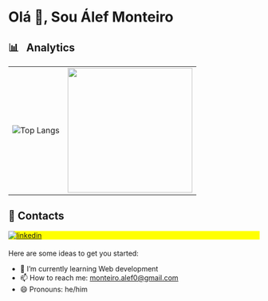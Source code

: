 <h1 align="left">Olá 👋, Sou Álef Monteiro</h1>

<table>
  <tr>
   <h2>📊 &nbsp; Analytics </h2>
       <td align="left" style="border: none;">
       <img src="https://github-readme-stats.vercel.app/api/top-langs/?username=anuraghazra&hide_progress=true&theme=react" alt="Top Langs" />
    </td>
    <td align="left" style="border: none;">
      <img height="250" src="https://user-images.githubusercontent.com/74038190/225813708-98b745f2-7d22-48cf-9150-083f1b00d6c9.gif" />
    </td>
  </tr>
</table>

## 📩 Contacts 

<p align="left" style="background:yellow">
<a href="https://www.linkedin.com/in/%C3%A1lef-monteiro/" target="_blank">
  <img align="center" src="https://img.shields.io/badge/-Alef_Monteiro-05122A?style=flat&logo=linkedin" alt="linkedin"/>
</a>
</p>

####

Here are some ideas to get you started:

- 🌱 I’m currently learning Web development
- 📫 How to reach me: monteiro.alef0@gmail.com
- 😄 Pronouns: he/him
